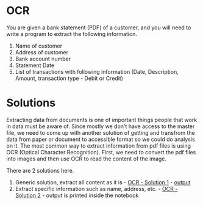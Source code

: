 # OCR

You are given a bank statement (PDF) of a customer, and you will need to write a program to extract the following information.
1. Name of customer
2. Address of customer
3. Bank account number
4. Statement Date
5. List of transactions with following information (Date, Description, Amount, transaction type - Debit or Credit)

# Solutions
Extracting data from documents is one of important things people that work in data must be aware of. Since mostly we don't have access to the master file, we need to come up with another solution of getting and transfrom the data from paper or document to accessible format so we could do analysis on it. The most common way to extract information from pdf files is using OCR (Optical Character Recognition). First, we need to convert the pdf files into images and then use OCR to read the content of the image.

There are 2 solutions here.
1. Generic solution, extract all content as it is - [OCR - Solution 1](https://github.com/AnggaPradiktas/OCR/blob/master/OCR%20-%20Solution%201.ipynb) - [output](https://github.com/AnggaPradiktas/OCR/blob/master/output_text_solution_1.txt)
2. Extract specific information such as name, address, etc. - [OCR - Solution 2](https://github.com/AnggaPradiktas/OCR/blob/master/OCR%20-%20Solution%202.ipynb) - output is printed inside the notebook
